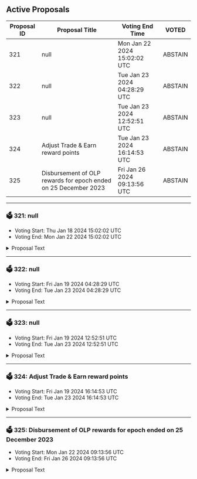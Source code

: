 ## Active Proposals

| Proposal ID | Proposal Title | Voting End Time | VOTED |
|-------------|----------------|-----------------|-------|
| 321 | null | Mon Jan 22 2024 15:02:02 UTC | ABSTAIN |
| 322 | null | Tue Jan 23 2024 04:28:29 UTC | ABSTAIN |
| 323 | null | Tue Jan 23 2024 12:52:51 UTC | ABSTAIN |
| 324 | Adjust Trade & Earn reward points | Tue Jan 23 2024 16:14:53 UTC | ABSTAIN |
| 325 | Disbursement of OLP rewards for epoch ended on 25 December 2023 | Fri Jan 26 2024 09:13:56 UTC | ABSTAIN |

---

### 🗳 321: null
- Voting Start: Thu Jan 18 2024 15:02:02 UTC
- Voting End: Mon Jan 22 2024 15:02:02 UTC

<details>
<summary>Proposal Text</summary>
 
null
</details>

---

### 🗳 322: null
- Voting Start: Fri Jan 19 2024 04:28:29 UTC
- Voting End: Tue Jan 23 2024 04:28:29 UTC

<details>
<summary>Proposal Text</summary>
 
null
</details>

---

### 🗳 323: null
- Voting Start: Fri Jan 19 2024 12:52:51 UTC
- Voting End: Tue Jan 23 2024 12:52:51 UTC

<details>
<summary>Proposal Text</summary>
 
null
</details>

---

### 🗳 324: Adjust Trade & Earn reward points
- Voting Start: Fri Jan 19 2024 16:14:53 UTC
- Voting End: Tue Jan 23 2024 16:14:53 UTC

<details>
<summary>Proposal Text</summary>
 
This proposal, if passed, will adjust the Trade & Earn reward points for the epoch that ended on January 10.

The reward points for the following addresses will be adjusted to zero: inj1cm86ly3qpml9zagtuhn64twy7mnxgdt8s6tt5p

The community has presented evidence that these addresses have unfairly received Trade & Earn rewards through malicious behavior.

For more details, refer to the governance forum post: https://gov.injective.network/discussion/14879-wash-trading

Disclaimer: I am a team member at Injective Labs.
</details>

---

### 🗳 325: Disbursement of OLP rewards for epoch ended on 25 December 2023
- Voting Start: Mon Jan 22 2024 09:13:56 UTC
- Voting End: Fri Jan 26 2024 09:13:56 UTC

<details>
<summary>Proposal Text</summary>
 
If passed, this proposal confirms the final Open Liquidity Program market maker performance of epoch 27 as well as the distribution of 49335.195 INJ tokens and 99999.99 KAVA tokens, of which 29335.231 INJ are the OLP vested amount from epoch 24, 19999.964 INJ are 50% of the OLP rewards allocated to epoch 27, and 99,999.99 KAVA are the KAVA rewards allocated to epoch 27. The remaining OLP rewards of epoch 27 will be disbursed along with the rewards disbursement of epoch 30. The recipient must still be an active participant of the program in order to receive future disbursements.n For a further breakdown of rewards refer to the IPFS link: https://cloudflare-ipfs.com/ipfs/QmYhTWKBdHRzeYSZv9wwvdAfgRSRQeFJLuJPMZPTZKwhmM
</details>
